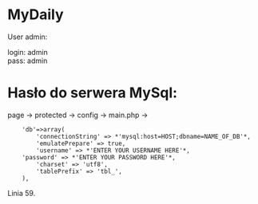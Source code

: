 MyDaily
===============
User admin: 

login: admin  
pass: admin

Hasło do serwera MySql:
===============
page -> protected -> config -> main.php ->

		'db'=>array(
			'connectionString' => *'mysql:host=HOST;dbname=NAME_OF_DB'*,
			'emulatePrepare' => true,
			'username' => *'ENTER YOUR USERNAME HERE'*,
	  	'password' => *'ENTER YOUR PASSWORD HERE'*, 
			'charset' => 'utf8',
			'tablePrefix' => 'tbl_',
		),

Linia 59.
